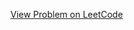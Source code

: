 [View Problem on LeetCode](https://leetcode.com/problems/find-the-city-with-the-smallest-number-of-neighbors-at-a-threshold-distance/)